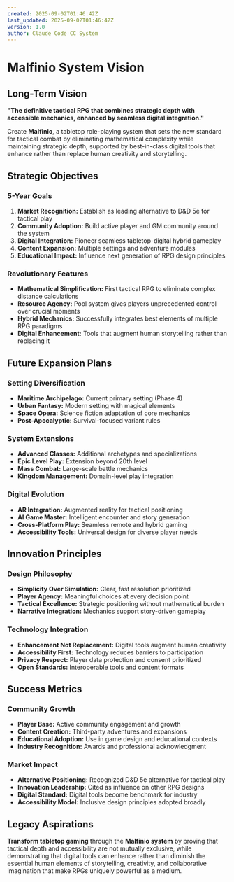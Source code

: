 ```yaml
---
created: 2025-09-02T01:46:42Z
last_updated: 2025-09-02T01:46:42Z
version: 1.0
author: Claude Code CC System
---
```


# Malfinio System Vision

## Long-Term Vision
**"The definitive tactical RPG that combines strategic depth with accessible mechanics, enhanced by seamless digital integration."**

Create **Malfinio**, a tabletop role-playing system that sets the new standard for tactical combat by eliminating mathematical complexity while maintaining strategic depth, supported by best-in-class digital tools that enhance rather than replace human creativity and storytelling.

## Strategic Objectives

### 5-Year Goals
1. **Market Recognition:** Establish as leading alternative to D&D 5e for tactical play
2. **Community Adoption:** Build active player and GM community around the system
3. **Digital Integration:** Pioneer seamless tabletop-digital hybrid gameplay
4. **Content Expansion:** Multiple settings and adventure modules
5. **Educational Impact:** Influence next generation of RPG design principles

### Revolutionary Features
- **Mathematical Simplification:** First tactical RPG to eliminate complex distance calculations
- **Resource Agency:** Pool system gives players unprecedented control over crucial moments
- **Hybrid Mechanics:** Successfully integrates best elements of multiple RPG paradigms
- **Digital Enhancement:** Tools that augment human storytelling rather than replacing it

## Future Expansion Plans

### Setting Diversification
- **Maritime Archipelago:** Current primary setting (Phase 4)
- **Urban Fantasy:** Modern setting with magical elements
- **Space Opera:** Science fiction adaptation of core mechanics
- **Post-Apocalyptic:** Survival-focused variant rules

### System Extensions
- **Advanced Classes:** Additional archetypes and specializations
- **Epic Level Play:** Extension beyond 20th level
- **Mass Combat:** Large-scale battle mechanics
- **Kingdom Management:** Domain-level play integration

### Digital Evolution
- **AR Integration:** Augmented reality for tactical positioning
- **AI Game Master:** Intelligent encounter and story generation
- **Cross-Platform Play:** Seamless remote and hybrid gaming
- **Accessibility Tools:** Universal design for diverse player needs

## Innovation Principles

### Design Philosophy
- **Simplicity Over Simulation:** Clear, fast resolution prioritized
- **Player Agency:** Meaningful choices at every decision point
- **Tactical Excellence:** Strategic positioning without mathematical burden
- **Narrative Integration:** Mechanics support story-driven gameplay

### Technology Integration
- **Enhancement Not Replacement:** Digital tools augment human creativity
- **Accessibility First:** Technology reduces barriers to participation
- **Privacy Respect:** Player data protection and consent prioritized
- **Open Standards:** Interoperable tools and content formats

## Success Metrics

### Community Growth
- **Player Base:** Active community engagement and growth
- **Content Creation:** Third-party adventures and expansions
- **Educational Adoption:** Use in game design and educational contexts
- **Industry Recognition:** Awards and professional acknowledgment

### Market Impact
- **Alternative Positioning:** Recognized D&D 5e alternative for tactical play
- **Innovation Leadership:** Cited as influence on other RPG designs
- **Digital Standard:** Digital tools become benchmark for industry
- **Accessibility Model:** Inclusive design principles adopted broadly

## Legacy Aspirations
**Transform tabletop gaming** through the **Malfinio system** by proving that tactical depth and accessibility are not mutually exclusive, while demonstrating that digital tools can enhance rather than diminish the essential human elements of storytelling, creativity, and collaborative imagination that make RPGs uniquely powerful as a medium.